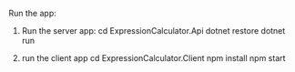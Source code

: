 Run the app:
1. Run the server app: 
  cd ExpressionCalculator.Api
  dotnet restore
  dotnet run
  
2. run the client app
  cd ExpressionCalculator.Client
  npm install
  npm start

